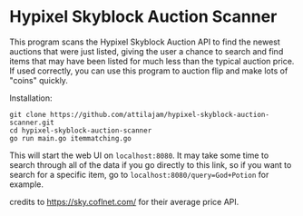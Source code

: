 # Hypixel Skyblock Auction Scanner
This program scans the Hypixel Skyblock Auction API to find the newest auctions that were just listed, giving the user a chance to search and find items that may have been listed for much less than the typical auction price. If used correctly, you can use this program to auction flip and make lots of "coins" quickly.

Installation:
```
git clone https://github.com/attilajam/hypixel-skyblock-auction-scanner.git
cd hypixel-skyblock-auction-scanner
go run main.go itemmatching.go
```
This will start the web UI on `localhost:8080`. It may take some time to search through all of the data if you go directly to this link, so if you want to search for a specific item, go to `localhost:8080/query=God+Potion` for example.

credits to https://sky.coflnet.com/ for their average price API.
